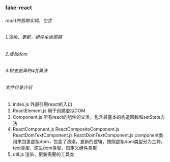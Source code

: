 ### fake-react

###### react的粗略实现，包含
###### 1.渲染，更新，组件生命周期
###### 2.虚拟dom
###### 3.检查差异的diff算法

###### 文件目录介绍
1. index.js 外部引用react的入口
2. ReactElement.js 用于创建虚拟DOM
3. Component.js 所有react的组件的父类，包含最基本的构造函数和setState方法
4. ReactComponent.js
   ReactCompositeComponent.js
   ReactDomTextComponent.js 
   ReactDomTextComponent.js component类用来包裹虚拟dom，包含了渲染，更新的逻辑，按照虚拟dom类型分为三种，text类型，原生dom类型，自定义组件类型
5. util.js 渲染，更新需要的工具类